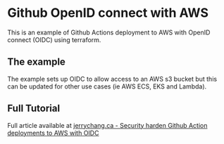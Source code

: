 # Github OpenID connect with AWS

This is an example of Github Actions deployment to AWS with OpenID connect (OIDC) using terraform.

## The example

The example sets up OIDC to allow access to an AWS s3 bucket but this can be updated for other use cases (ie AWS ECS, EKS and Lambda).

## Full Tutorial

Full article available at [jerrychang.ca - Security harden Github Action deployments to AWS with OIDC](https://www.jerrychang.ca/writing/security-harden-github-actions-deployments-to-aws-with-oidc)
